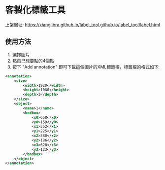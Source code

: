 # 客製化標籤工具
上架網址:  https://xianglibra.github.io/label_tool.github.io/label_tool/label.html


## 使用方法
1. 選擇圖片
2. 點自己想要點的4個點
3. 按下 "Add annotation" 即可下載這個圖片的XML標籤檔，標籤檔的格式如下:

```xml
<annotation>
    <size>
        <width>1920</width>
        <height>1080</height>
        <depth>3</depth>
    </size>
    <object>
        <name>1</name>
        <bndbox>
            <x0>658</x0>
            <y0>159</y0>
            <x1>352</x1>
            <y1>225</y1>
            <x2>380</x2>
            <y2>186</y2>
            <x3>628</x3>
            <y3>123</y3>
        </bndbox>
    </object>
</annotation>
```
   


